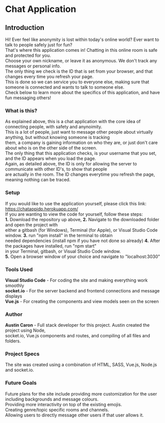 
# Chat Application

## Introduction
Hi! Ever feel like anonymity is lost within today's online world? Ever want to talk to people safely just for fun? 
<br>
That's where this application comes in! Chatting in this online room is safe and protected for you.
<br>
Choose your own nickname, or leave it as anonymous. We don't track any messages or personal info.
<br>
The only thing we check is the ID that is set from your browser, and that changes every time you refresh your page.
<br>
This is done so we can service you to everyone else, making sure that someone is connected and wants to talk to someone else.
<br>
Check below to learn more about the specifics of this application, and have fun messaging others!

### What is this?
As explained above, this is a chat application with the core idea of connecting people, with safety and anynoimity.
<br>
This is a lot of people, just want to message other people about virtually anything, but without knowing someone is tracking
<br>
them, a company is gaining information on who they are, or just don't care about who is on the other side of the screen.
<br>
The only thing that this application checks, is your username that you set, and the ID appears when you load the page.
<br>
Again, as detailed above, the ID is only for allowing the server to communicate with other ID's, to show that people
<br>
are actually in the room. The ID changes everytime you refresh the page, meaning nothing can be traced.

### Setup
If you would like to use the application yourself, please click this link: https://chatappidp.herokuapp.com/
<br>
If you are wanting to view the code for yourself, follow these steps:
<br>
**1.** Download the repository up above, **2.** Navigate to the downloaded folder and open the project with
<br>
either a gitbash (for Windows), Terminal (for Apple), or Visual Studio Code window. **3.** run "npm install" in the terminal to obtain 
<br>
needed dependencies (install npm if you have not done so already) **4.** After the packages have installed, run "npm start"
<br>
in your Terminal, gitbash, or Visual Studio Code window. 
<br>
**5.** Open a browser window of your choice and navigate to "localhost:3030"

### Tools Used
**Visual Studio Code** - For coding the site and making everything work smoothly
<br>
**socket.io** - For the server backend and frontend connections and message displays
<br>
**Vue.js** - For creating the components and view models seen on the screen

### Author
**Austin Caron** - Full stack developer for this project. Austin created the project using Node,
<br>
socket.io, Vue.js components and routes, and compiling of all files and folders.
<br>

### Project Specs
The site was created using a combination of HTML, SASS, Vue.js, Node.js and socket.io.

### Future Goals
Future plans for the site include providing more customization for the user including backgrounds and message colours.
<br>
Providing more interactivity on top of the existing emojis.
<br>
Creating genre/topic specific rooms and channels.
<br>
Allowing users to directly message other users if that user allows it.
